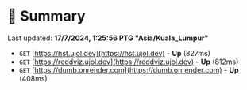 # 📖 Summary
Last updated: **17/7/2024, 1:25:56 PTG "Asia/Kuala_Lumpur"**

- `GET` [https://hst.ujol.dev](https://hst.ujol.dev) - **Up** (827ms)
- `GET` [https://reddviz.ujol.dev](https://reddviz.ujol.dev) - **Up** (812ms)
- `GET` [https://dumb.onrender.com](https://dumb.onrender.com) - **Up** (408ms)
